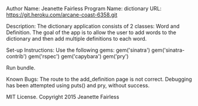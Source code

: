Author Name: Jeanette Fairless
Program Name:  dictionary
URL: https://git.heroku.com/arcane-coast-6358.git


Description:  The dictionary application consists of 2 classes: Word and Definition.  The goal
of the app is to allow the user to add words to the dictionary and then add multiple definitions to each word.

Set-up Instructions:  Use the following gems:
gem('sinatra')
gem('sinatra-contrib')
gem('rspec')
gem('capybara')
gem('pry')

Run bundle.

Known Bugs:
The route to the add_definition page is not correct. Debugging has been attempted using puts() and pry, without success.

MIT License. Copyright 2015 Jeanette Fairless
